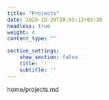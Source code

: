 ```yaml
---
title: "Projects"
date: 2020-10-20T18:55:12+03:30
headless: true
weight: 4
content_type: ""

section_settings:
    show_section: false
    title: ''
    subtitle: ''
---
```


home/projects.md